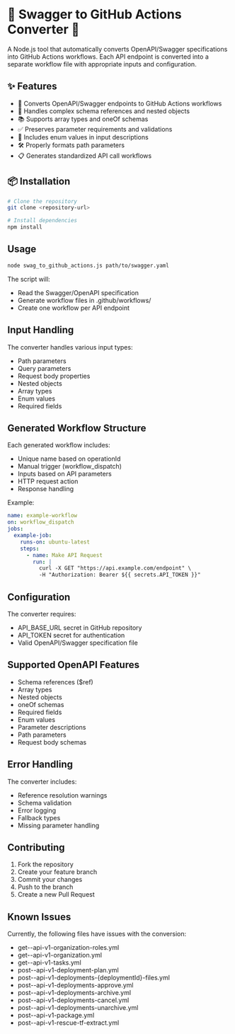 # 🌟 Swagger to GitHub Actions Converter 🌟

A Node.js tool that automatically converts OpenAPI/Swagger specifications into GitHub Actions workflows. Each API endpoint is converted into a separate workflow file with appropriate inputs and configuration.

## ✨ Features

- 🚀 Converts OpenAPI/Swagger endpoints to GitHub Actions workflows
- 🔄 Handles complex schema references and nested objects
- 📚 Supports array types and oneOf schemas
- ✅ Preserves parameter requirements and validations
- 🎨 Includes enum values in input descriptions
- 🛠️ Properly formats path parameters
- 📋 Generates standardized API call workflows

## 📦 Installation

```bash
# Clone the repository
git clone <repository-url>

# Install dependencies
npm install
```

## Usage

```bash
node swag_to_github_actions.js path/to/swagger.yaml
```

The script will:

- Read the Swagger/OpenAPI specification
- Generate workflow files in .github/workflows/
- Create one workflow per API endpoint

## Input Handling

The converter handles various input types:

- Path parameters
- Query parameters
- Request body properties
- Nested objects
- Array types
- Enum values
- Required fields

## Generated Workflow Structure

Each generated workflow includes:

- Unique name based on operationId
- Manual trigger (workflow_dispatch)
- Inputs based on API parameters
- HTTP request action
- Response handling

Example:

```yaml
name: example-workflow
on: workflow_dispatch
jobs:
  example-job:
    runs-on: ubuntu-latest
    steps:
      - name: Make API Request
        run: |
          curl -X GET "https://api.example.com/endpoint" \
          -H "Authorization: Bearer ${{ secrets.API_TOKEN }}"
```

## Configuration

The converter requires:

- API_BASE_URL secret in GitHub repository
- API_TOKEN secret for authentication
- Valid OpenAPI/Swagger specification file

## Supported OpenAPI Features

- Schema references ($ref)
- Array types
- Nested objects
- oneOf schemas
- Required fields
- Enum values
- Parameter descriptions
- Path parameters
- Request body schemas

## Error Handling

The converter includes:

- Reference resolution warnings
- Schema validation
- Error logging
- Fallback types
- Missing parameter handling

## Contributing

1. Fork the repository
2. Create your feature branch
3. Commit your changes
4. Push to the branch
5. Create a new Pull Request

## Known Issues

Currently, the following files have issues with the conversion:
- get--api-v1-organization-roles.yml
- get--api-v1-organization.yml
- get--api-v1-tasks.yml
- post--api-v1-deployment-plan.yml
- post--api-v1-deployments-{deploymentId}-files.yml
- post--api-v1-deployments-approve.yml
- post--api-v1-deployments-archive.yml
- post--api-v1-deployments-cancel.yml
- post--api-v1-deployments-unarchive.yml
- post--api-v1-package.yml
- post--api-v1-rescue-tf-extract.yml